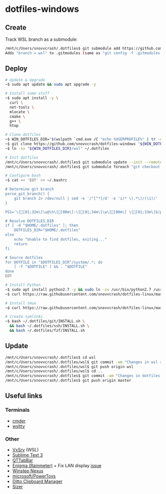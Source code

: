 dotfiles-windows
==========

## Create

Track WSL branch as a submodule:

```sh
/mnt/c/Users/snovvcrash/.dotfiles$ git submodule add https://github.com/snovvcrash/dotfiles-linux wsl
Adds "branch = wsl" to .gitmodules (same as "git config -f .gitmodules submodule.wsl.branch wsl")
```

## Deploy

```sh
# Update & Upgrade
~$ sudo apt update && sudo apt upgrade -y

# Install some stuff
~$ sudo apt install -y \
  curl \
  net-tools \
  mlocate \
  cmake \
  g++ \
  htop

# Clone dotfiles
~$ WIN_DOTFILES_DIR="$(wslpath `cmd.exe /C "echo %USERPROFILE%" | tr -d "\r"`)/.dotfiles"
~$ git clone https://github.com/snovvcrash/dotfiles-windows "${WIN_DOTFILES_DIR}"
~$ ln -sv "${WIN_DOTFILES_DIR}/wsl" ~/.dotfiles

# Init dotfiles
/mnt/c/Users/snovvcrash/.dotfiles$ git submodule update --init --remote
/mnt/c/Users/snovvcrash/.dotfiles$ git submodule foreach "git checkout $(git config -f $toplevel/.gitmodules submodule.$name.branch || echo master)"

# Configure bash
~$ cat << 'EOT' >> ~/.bashrc

# Determine git branch
parse_git_branch() {
    git branch 2> /dev/null | sed -e '/^[^*]/d' -e 's/* \(.*\)/(\1)/'
}

PS1='\[[01;32m\]\u@\h\[[00m\]:\[[01;34m\]\w\[[00m\] \[[01;33m\]$(parse_git_branch)\[[00m\]\$ '

# Resolve DOTFILES_DIR
if [ -d "$HOME/.dotfiles" ]; then
    DOTFILES_DIR="$HOME/.dotfiles"
else
    echo "Unable to find dotfiles, exiting..."
    return
fi

# Source dotfiles
for DOTFILE in "$DOTFILES_DIR"/system/.*; do
    [ -f "$DOTFILE" ] && . "$DOTFILE"
done
EOT

# Install Python
~$ sudo apt install python2.7 -y && sudo ln -sv /usr/bin/python2.7 /usr/bin/python
~$ curl https://raw.githubusercontent.com/snovvcrash/dotfiles-linux/master/00-autoconfig/python.sh |bash

# Install tmux
~$ curl https://raw.githubusercontent.com/snovvcrash/dotfiles-linux/master/00-autoconfig/tmux.sh |bash

# Create symlinks
~$ bash ~/.dotfiles/git/INSTALL.sh \
  && bash ~/.dotfiles/ssh/INSTALL.sh \
  && bash ~/.dotfiles/fzf/INSTALL.sh
```

## Update

```sh
/mnt/c/Users/snovvcrash/.dotfiles$ cd wsl
/mnt/c/Users/snovvcrash/.dotfiles/wsl$ git commit -am "Changes in wsl repo"
/mnt/c/Users/snovvcrash/.dotfiles/wsl$ git push origin wsl
/mnt/c/Users/snovvcrash/.dotfiles/wsl$ cd ..
/mnt/c/Users/snovvcrash/.dotfiles$ git commit -am "Changes in dotfiles-windows repo"
/mnt/c/Users/snovvcrash/.dotfiles$ git push origin master
```

## Useful links

### Terminals

* [cmder](https://cmder.net/)
* [wsltty](https://github.com/mintty/wsltty/releases)

### Other

* [VxSrv](https://github.com/ArcticaProject/vcxsrv/releases) (WSL)
* [Sublime Text 3](https://www.sublimetext.com/3)
* [QTTabBar](http://qttabbar.wikidot.com/)
* [Enigma (Rainmeter)](https://github.com/Kaelri/Enigma) + Fix LAN display [issue](https://github.com/Kaelri/Enigma/issues/73)
* [Winstep Nexus](https://www.winstep.net/nexus.asp)
* [microsoft/PowerToys](https://github.com/microsoft/PowerToys)
* [Ditto Clipboard Manager](https://ditto-cp.sourceforge.io/)
* [Sizer](http://www.brianapps.net/sizer4/)
